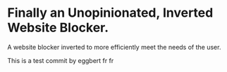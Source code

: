 # Finally an Unopinionated, Inverted Website Blocker.
A website blocker inverted to more efficiently meet the needs of the user.

This is a test commit by eggbert fr fr
